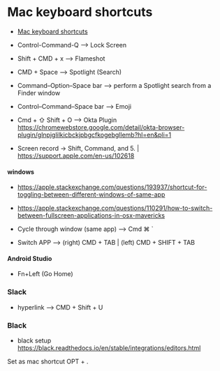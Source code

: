 Mac keyboard shortcuts
=======================


* [Mac keyboard shortcuts](https://support.apple.com/en-us/102650)


* Control-Command-Q --> Lock Screen
* Shift + CMD + x --> Flameshot
* CMD + Space --> Spotlight (Search)
* Command–Option–Space bar --> perform a Spotlight search from a Finder window
* Control–Command–Space bar --> Emoji
* Cmd + ⇧ Shift + O --> Okta Plugin https://chromewebstore.google.com/detail/okta-browser-plugin/glnpjglilkicbckjpbgcfkogebgllemb?hl=en&pli=1

* Screen record -> Shift, Command, and 5. | https://support.apple.com/en-us/102618

#### windows

* https://apple.stackexchange.com/questions/193937/shortcut-for-toggling-between-different-windows-of-same-app
* https://apple.stackexchange.com/questions/110291/how-to-switch-between-fullscreen-applications-in-osx-mavericks


* Cycle through window (same app) --> Cmd ⌘ `
* Switch APP --> (right) CMD + TAB | (left) CMD + SHIFT + TAB


#### Android Studio

* Fn+Left (Go Home)


### Slack

* hyperlink --> CMD + Shift + U


### Black

* black setup https://black.readthedocs.io/en/stable/integrations/editors.html

Set as mac shortcut OPT + . 